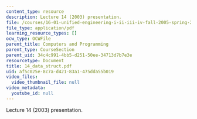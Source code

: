 ```yaml
---
content_type: resource
description: Lecture 14 (2003) presentation.
file: /courses/16-01-unified-engineering-i-ii-iii-iv-fall-2005-spring-2006/af5c025e8c7ad42183a1475dda55b019_14_data_struct.pdf
file_type: application/pdf
learning_resource_types: []
ocw_type: OCWFile
parent_title: Computers and Programming
parent_type: CourseSection
parent_uid: 34c4c991-4bb5-d251-50ee-34713d7b7e3e
resourcetype: Document
title: 14_data_struct.pdf
uid: af5c025e-8c7a-d421-83a1-475dda55b019
video_files:
  video_thumbnail_file: null
video_metadata:
  youtube_id: null
---
```

Lecture 14 (2003) presentation.

